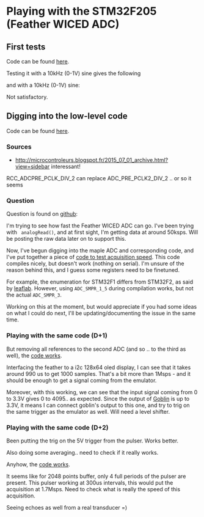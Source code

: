 # Playing with the STM32F205 (Feather WICED ADC)

## First tests

Code can be found [here](/croaker/feather_tests/ReadPins.ino).

Testing it with a 10kHz (0-1V) sine gives the following


and with  a 10kHz (0-1V) sine:

Not satisfactory.

## Digging into the low-level code

Code can be found [here](/croaker/feather_tests/Registers.ino).

### Sources

* http://microcontroleurs.blogspot.fr/2015_07_01_archive.html?view=sidebar interessant!

 RCC_ADCPRE_PCLK_DIV_2 can replace ADC_PRE_PCLK2_DIV_2 .. or so it seems

### Question

Question is found on [github](https://github.com/adafruit/Adafruit_WICED_Arduino/issues/58):


I'm trying to see how fast the Feather WICED ADC can go. I've been trying with ` analogRead()`, and at first sight, I'm getting data at around 50ksps. Will be posting the raw data later on to support this.

Now, I've begun digging into the maple ADC and corresponding code, and I've put together a piece of [code to test acquisition speed](https://gist.github.com/kelu124/ee02b6f98d8997404783aa3043d40c1e). This code compiles nicely, but doesn't work (nothing on serial). I'm unsure of the reason behind this, and I guess some registers need to be finetuned.

For example, the enumeration for STM32F1 differs from STM32F2, as said by [leaflab](https://github.com/leaflabs/leaflabs-docs/blob/master/source/libmaple/overview.rst). However, using `ADC_SMPR_1_5` during compilation works, but not the actual `ADC_SMPR_3`.

Working on this at the moment, but would appreciate if you had some ideas on what I could do next, I'll be updating/documenting the issue in the same time.

### Playing with the same code (D+1)

But removing all references to the second ADC (and so .. to the third as well), the [code works](/croaker/feather_tests/Registers1Msps.ino).

Interfacing the feather to a i2c 128x64 oled display, I can see that it takes around 990 us to get 1000 samples. That's a bit more than 1Msps - and it should be enough to get a signal coming from the emulator.

Moreover, with this working, we can see that the input signal coming from 0 to 3.3V gives 0 to 4095.. as expected. Since the output of [Goblin](/goblin/) is up to 3.3V, it means I can connect goblin's output to this one, and try to trig on the same trigger as the emulator as well. Will need a level shifter.

### Playing with the same code (D+2)

Been putting the trig on the 5V trigger from the pulser. Works better.

Also doing some averaging.. need to check if it really works.

Anyhow, the [code works](/croaker/feather_tests/Registers1MspsDisplayTrigged.ino). 

It seems like for 2048 points buffer, only 4 full periods of the pulser are present. This pulser working at 300us intervals, this would put the 
acquisition at 1.7Msps. Need to check what is really the speed of this acquisition.

Seeing echoes as well from a real transducer =)



